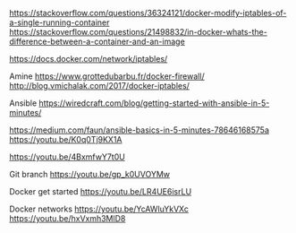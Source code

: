 https://stackoverflow.com/questions/36324121/docker-modify-iptables-of-a-single-running-container
https://stackoverflow.com/questions/21498832/in-docker-whats-the-difference-between-a-container-and-an-image

https://docs.docker.com/network/iptables/



Amine
https://www.grottedubarbu.fr/docker-firewall/
http://blog.vmichalak.com/2017/docker-iptables/

Ansible
https://wiredcraft.com/blog/getting-started-with-ansible-in-5-minutes/


https://medium.com/faun/ansible-basics-in-5-minutes-78646168575a
https://youtu.be/K0q0Tj9KX1A


https://youtu.be/4BxmfwY7t0U

Git branch
https://youtu.be/gp_k0UVOYMw



Docker get started
https://youtu.be/LR4UE6isrLU


Docker networks
https://youtu.be/YcAWluYkVXc
https://youtu.be/hxVxmh3MlD8
